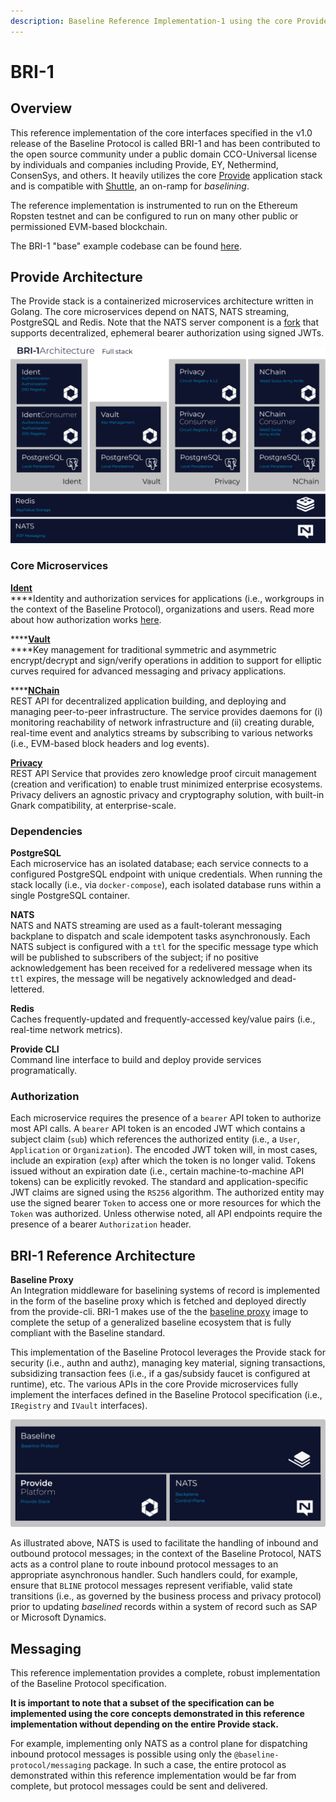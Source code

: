 ```yaml
---
description: Baseline Reference Implementation-1 using the core Provide stack.
---
```


# BRI-1

## Overview

This reference implementation of the core interfaces specified in the v1.0 release of the Baseline Protocol is called BRI-1 and has been contributed to the open source community under a public domain CCO-Universal license by individuals and companies including Provide, EY, Nethermind, ConsenSys, and others. It heavily utilizes the core [Provide](https://provide.services) application stack and is compatible with [Shuttle](https://shuttle.provide.services/waitlist), an on-ramp for _baselining_.

The reference implementation is instrumented to run on the Ethereum Ropsten testnet and can be configured to run on many other public or permissioned EVM-based blockchain.

The BRI-1 "base" example codebase can be found [here](https://github.com/ethereum-oasis/baseline/tree/master/examples/bri-1/base-example).



## Provide Architecture

The Provide stack is a containerized microservices architecture written in Golang. The core microservices depend on NATS, NATS streaming, PostgreSQL and Redis. Note that the NATS server component is a [fork](https://github.com/kthomas/nats-server) that supports decentralized, ephemeral bearer authorization using signed JWTs.

![](../../.gitbook/assets/image%20%287%29.png)

### **Core Microservices**

[**Ident**](https://github.com/provideplatform/ident)  
****Identity and authorization services for applications \(i.e., workgroups in the context of the Baseline Protocol\), organizations and users. Read more about how authorization works [here](./#authorization).

\*\*\*\*[**Vault**](https://github.com/provideplatform/vault)  
****Key management for traditional symmetric and asymmetric encrypt/decrypt and sign/verify operations in addition to support for elliptic curves required for advanced messaging and privacy applications.

\*\*\*\*[**NChain**](https://github.com/provideplatform/nchain)   
REST API for decentralized application building, and deploying and managing peer-to-peer infrastructure. The service provides daemons for \(i\) monitoring reachability of network infrastructure and \(ii\) creating durable, real-time event and analytics streams by subscribing to various networks \(i.e., EVM-based block headers and log events\).  
  
[**Privacy**](https://github.com/provideplatform/privacy)  
REST API Service that provides zero knowledge proof circuit management \(creation and verification\) to enable trust minimized enterprise ecosystems. Privacy delivers an agnostic privacy and cryptography solution, with built-in Gnark compatibility, at enterprise-scale.

### Dependencies

**PostgreSQL**  
Each microservice has an isolated database; each service connects to a configured PostgreSQL endpoint with unique credentials. When running the stack locally \(i.e., via `docker-compose`\), each isolated database runs within a single PostgreSQL container.

**NATS**  
NATS and NATS streaming are used as a fault-tolerant messaging backplane to dispatch and scale idempotent tasks asynchronously. Each NATS subject is configured with a `ttl` for the specific message type which will be published to subscribers of the subject; if no positive acknowledgement has been received for a redelivered message when its `ttl` expires, the message will be negatively acknowledged and dead-lettered.

**Redis**  
Caches frequently-updated and frequently-accessed key/value pairs \(i.e., real-time network metrics\).

**Provide CLI**  
Command line interface to build and deploy provide services programatically.

### Authorization

Each microservice requires the presence of a `bearer` API token to authorize most API calls. A `bearer` API token is an encoded JWT which contains a subject claim \(`sub`\) which references the authorized entity \(i.e., a `User`, `Application` or `Organization`\). The encoded JWT token will, in most cases, include an expiration \(`exp`\) after which the token is no longer valid. Tokens issued without an expiration date \(i.e., certain machine-to-machine API tokens\) can be explicitly revoked. The standard and application-specific JWT claims are signed using the `RS256` algorithm. The authorized entity may use the signed bearer `Token` to access one or more resources for which the `Token` was authorized. Unless otherwise noted, all API endpoints require the presence of a bearer `Authorization` header.

## BRI-1 Reference Architecture

**Baseline Proxy**  
An Integration middleware for baselining systems of record is implemented in the form of the baseline proxy which is fetched and deployed directly from the provide-cli. BRI-1 makes use of the the [baseline proxy](https://docs.provide.services/api/quickstart/baseline/product-middleware-integration) image to complete the setup of a generalized baseline ecosystem that is fully compliant with the Baseline standard.

This implementation of the Baseline Protocol leverages the Provide stack for security \(i.e., authn and authz\), managing key material, signing transactions, subsidizing transaction fees \(i.e., if a gas/subsidy faucet is configured at runtime\), etc. The various APIs in the core Provide microservices fully implement the interfaces defined in the Baseline Protocol specification \(i.e., `IRegistry` and `IVault` interfaces\).

![](../../.gitbook/assets/baseline_simple.png)

As illustrated above, NATS is used to facilitate the handling of inbound and outbound protocol messages; in the context of the Baseline Protocol, NATS acts as a control plane to route inbound protocol messages to an appropriate asynchronous handler. Such handlers could, for example, ensure that `BLINE` protocol messages represent verifiable, valid state transitions \(i.e., as governed by the business process and privacy protocol\) prior to updating _baselined_ records within a system of record such as SAP or Microsoft Dynamics.

## Messaging

This reference implementation provides a complete, robust implementation of the Baseline Protocol specification.

**It is important to note that a subset of the specification can be implemented using the core concepts demonstrated in this reference implementation without depending on the entire Provide stack.**

For example, implementing only NATS as a control plane for dispatching inbound protocol messages is possible using only the `@baseline-protocol/messaging` package. In such a case, the entire protocol as demonstrated within this reference implementation would be far from complete, but protocol messages could be sent and delivered.

